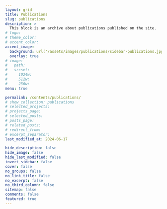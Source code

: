 ```yaml
---
layout: grid
title: Publications
slug: publications
description: >
  This block is an archive about publications published on the site.
# logo:
# theme_color:
# accent_color:
accent_image:
  background: url('/assets/images/publications/sidebar-publications.jpg') center/cover
  overlay: true
# image:
#   path:
#   srcset:
#     1024w:
#     512w:
#     256w:
menu: true

permalink: /contents/publications/
# show_collection: publications
# selected_projects:
# projects_page:
# selected_posts:
# posts_page:
# related_posts:
# redirect_from:
# excerpt_separator:
last_modified_at: 2024-06-17

hide_description: false
hide_image: false
hide_last_modified: false
invert_sidebar: false
cover: false
no_groups: false
no_link_title: false
no_excerpt: false
no_third_column: false
sitemap: false
comments: false
featured: true
---
```

